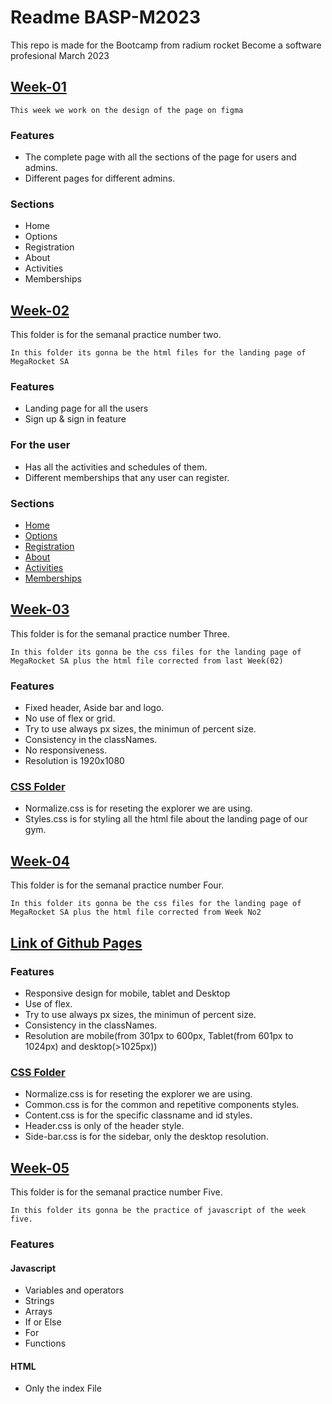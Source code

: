 # Readme BASP-M2023
This repo is made for the Bootcamp from radium rocket Become a software profesional March 2023 

## [Week-01](https://www.figma.com/file/IGkIxih6STHxdBqnuGYTlR/BaSP-m2023-MegaRocket-Nico?t=9VCn1VXUUVTbfPFv-6)  


```
This week we work on the design of the page on figma 
```

### Features

- The complete page with all the sections of the page for users and admins.
- Different pages for different admins.
  
  

### Sections

- Home
- Options
- Registration
- About
- Activities
- Memberships


## [Week-02](https://github.com/Roberto-Orazi/BaSP-M2023/tree/main/Week-02)  
This folder is for the semanal practice number two.

```
In this folder its gonna be the html files for the landing page of MegaRocket SA
```

### Features

- Landing page for all the users
- Sign up & sign in feature
  
### For the user

- Has all the activities and schedules of them.
- Different memberships that any user can register.

### Sections

- [Home](https://github.com/Roberto-Orazi/BaSP-M2023/blob/main/Week-02/index.html#L72)
- [Options](https://github.com/Roberto-Orazi/BaSP-M2023/blob/main/Week-02/index.html#L85)
- [Registration](https://github.com/Roberto-Orazi/BaSP-M2023/blob/main/Week-02/index.html#L111)
- [About](https://github.com/Roberto-Orazi/BaSP-M2023/blob/main/Week-02/index.html#L168)
- [Activities](https://github.com/Roberto-Orazi/BaSP-M2023/blob/main/Week-02/index.html#L176)
- [Memberships](https://github.com/Roberto-Orazi/BaSP-M2023/blob/main/Week-02/index.html#L213)

## [Week-03](https://github.com/Roberto-Orazi/BaSP-M2023/tree/main/Week-03)  
This folder is for the semanal practice number Three.

```
In this folder its gonna be the css files for the landing page of MegaRocket SA plus the html file corrected from last Week(02)
```

### Features

- Fixed header, Aside bar and logo.
- No use of flex or grid.
- Try to use always px sizes, the minimun of percent size.
- Consistency in the classNames.
- No responsiveness.
- Resolution is 1920x1080

### [CSS Folder](https://github.com/Roberto-Orazi/BaSP-M2023/tree/main/week-03/css)

- Normalize.css is for reseting the explorer we are using.
- Styles.css is for styling all the html file about the landing page of our gym.


## [Week-04](https://github.com/Roberto-Orazi/BaSP-M2023/tree/main/Week-04)  
This folder is for the semanal practice number Four.

```
In this folder its gonna be the css files for the landing page of MegaRocket SA plus the html file corrected from Week No2
```
## [Link of Github Pages](https://roberto-orazi.github.io/BaSP-M2023/week-04/)  
### Features

- Responsive design for mobile, tablet and Desktop
- Use of flex.
- Try to use always px sizes, the minimun of percent size.
- Consistency in the classNames.
- Resolution are mobile(from 301px to 600px, Tablet(from 601px to 1024px) and desktop(>1025px))

### [CSS Folder](https://github.com/Roberto-Orazi/BaSP-M2023/tree/main/week-04/css)

- Normalize.css is for reseting the explorer we are using.
- Common.css is for the common and repetitive components styles.
- Content.css is for the specific classname and id styles.
- Header.css is only of the header style.
- Side-bar.css is for the sidebar, only the desktop resolution.
  

## [Week-05](https://github.com/Roberto-Orazi/BaSP-M2023/tree/main/Week-05)  
This folder is for the semanal practice number Five.

```
In this folder its gonna be the practice of javascript of the week five.
```
### Features
#### Javascript
- Variables and operators
- Strings
- Arrays
- If or Else
- For
- Functions
  
#### HTML
- Only the index File